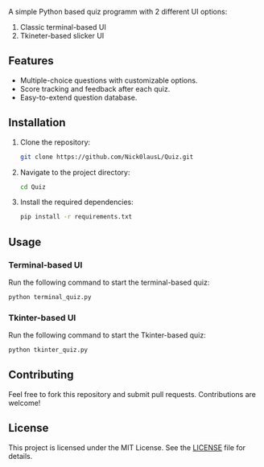 A simple Python based quiz programm with 2 different UI options:
1. Classic terminal-based UI
2. Tkineter-based slicker UI
## Features
- Multiple-choice questions with customizable options.
- Score tracking and feedback after each quiz.
- Easy-to-extend question database.

## Installation
1. Clone the repository:
    ```bash
    git clone https://github.com/Nick0lausL/Quiz.git
    ```
2. Navigate to the project directory:
    ```bash
    cd Quiz
    ```
3. Install the required dependencies:
    ```bash
    pip install -r requirements.txt
    ```

## Usage
### Terminal-based UI
Run the following command to start the terminal-based quiz:
```bash
python terminal_quiz.py
```

### Tkinter-based UI
Run the following command to start the Tkinter-based quiz:
```bash
python tkinter_quiz.py
```

## Contributing
Feel free to fork this repository and submit pull requests. Contributions are welcome!

## License
This project is licensed under the MIT License. See the [LICENSE](LICENSE) file for details.